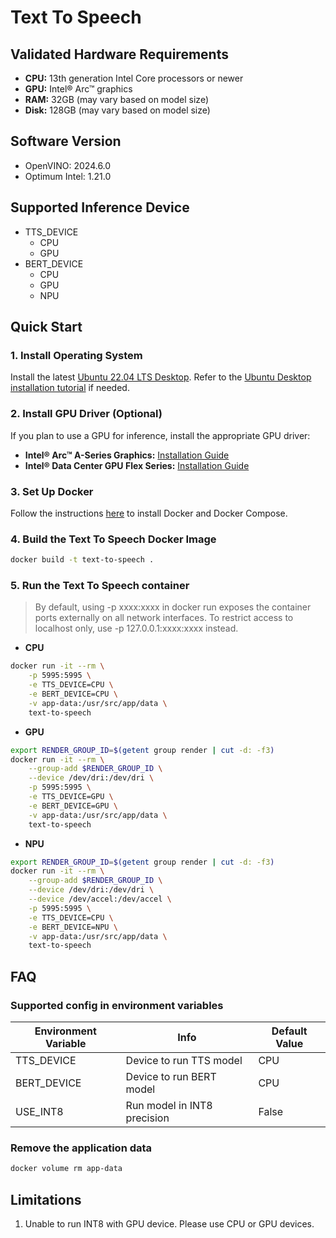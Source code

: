 # Text To Speech

## Validated Hardware Requirements
- **CPU:** 13th generation Intel Core processors or newer
- **GPU:** Intel® Arc™ graphics
- **RAM:** 32GB (may vary based on model size)
- **Disk:** 128GB (may vary based on model size)

## Software Version
* OpenVINO: 2024.6.0
* Optimum Intel: 1.21.0

## Supported Inference Device
* TTS_DEVICE
  - CPU
  - GPU
* BERT_DEVICE
  - CPU
  - GPU
  - NPU

## Quick Start
### 1. Install Operating System
Install the latest [Ubuntu 22.04 LTS Desktop](https://releases.ubuntu.com/jammy/). Refer to the [Ubuntu Desktop installation tutorial](https://ubuntu.com/tutorials/install-ubuntu-desktop#1-overview) if needed.

### 2. Install GPU Driver (Optional)
If you plan to use a GPU for inference, install the appropriate GPU driver:
- **Intel® Arc™ A-Series Graphics:** [Installation Guide](https://github.com/intel/edge-developer-kit-reference-scripts/tree/main/gpu/arc/dg2)
- **Intel® Data Center GPU Flex Series:** [Installation Guide](https://github.com/intel/edge-developer-kit-reference-scripts/tree/main/gpu/flex/ats)

### 3. Set Up Docker
Follow the instructions [here](https://docs.docker.com/engine/install/) to install Docker and Docker Compose.

### 4. Build the Text To Speech Docker Image
```bash
docker build -t text-to-speech .
```

### 5. Run the Text To Speech container
  > By default, using -p xxxx:xxxx in docker run exposes the container ports externally on all network interfaces. To restrict access to localhost only, use -p 127.0.0.1:xxxx:xxxx instead.
* **CPU**
```bash
docker run -it --rm \
    -p 5995:5995 \
    -e TTS_DEVICE=CPU \
    -e BERT_DEVICE=CPU \
    -v app-data:/usr/src/app/data \
    text-to-speech
```

* **GPU**
```bash
export RENDER_GROUP_ID=$(getent group render | cut -d: -f3)
docker run -it --rm \
    --group-add $RENDER_GROUP_ID \
    --device /dev/dri:/dev/dri \
    -p 5995:5995 \
    -e TTS_DEVICE=GPU \
    -e BERT_DEVICE=GPU \
    -v app-data:/usr/src/app/data \
    text-to-speech
```

* **NPU**
```bash
export RENDER_GROUP_ID=$(getent group render | cut -d: -f3)
docker run -it --rm \
    --group-add $RENDER_GROUP_ID \
    --device /dev/dri:/dev/dri \
    --device /dev/accel:/dev/accel \
    -p 5995:5995 \
    -e TTS_DEVICE=CPU \
    -e BERT_DEVICE=NPU \
    -v app-data:/usr/src/app/data \
    text-to-speech
```

## FAQ
### Supported config in environment variables
| Environment Variable | Info                        | Default Value |
|----------------------|-----------------------------|---------------|
| TTS_DEVICE           | Device to run TTS model     | CPU           |
| BERT_DEVICE          | Device to run BERT model    | CPU           |
| USE_INT8             | Run model in INT8 precision | False         |

### Remove the application data
```bash
docker volume rm app-data
```

## Limitations
1. Unable to run INT8 with GPU device. Please use CPU or GPU devices.
